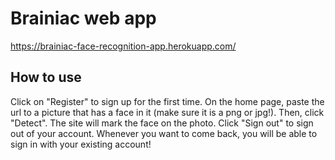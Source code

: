 # Brainiac web app

https://brainiac-face-recognition-app.herokuapp.com/

## How to use

Click on "Register" to sign up for the first time.
On the home page, paste the url to a picture that has a face in it (make sure it is a png or jpg!). Then, click "Detect".
The site will mark the face on the photo.
Click "Sign out" to sign out of your account. Whenever you want to come back, you will be able to sign in with your existing account!

